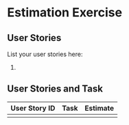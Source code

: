 # Estimation Exercise

## User Stories
List your user stories here:
1. <my first user story>


## User Stories and Task

| User Story ID | Task | Estimate |
| ---- | ---- | ----|
| <Your first story ID> | <your first task> | <your first estimate> |
